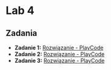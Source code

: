 # Lab 4

## Zadania

- **Zadanie 1:** [Rozwiązanie - PlayCode](https://playcode.io/1851091)
- **Zadanie 2:** [Rozwiązanie - PlayCode](https://playcode.io/1851087)
- **Zadanie 3:** [Rozwiązanie - PlayCode](https://playcode.io/1851088)
